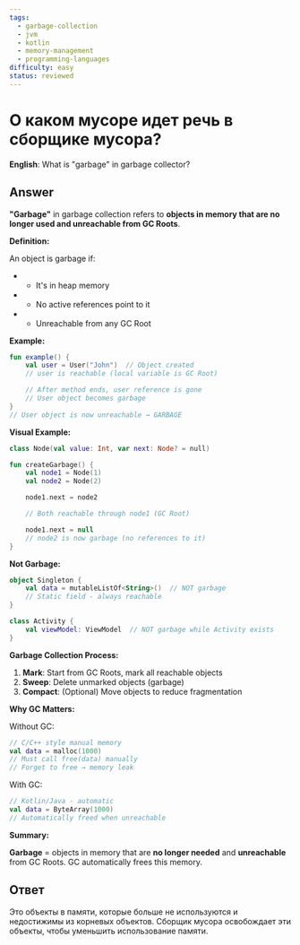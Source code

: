 ```yaml
---
tags:
  - garbage-collection
  - jvm
  - kotlin
  - memory-management
  - programming-languages
difficulty: easy
status: reviewed
---
```


# О каком мусоре идет речь в сборщике мусора?

**English**: What is "garbage" in garbage collector?

## Answer

**"Garbage"** in garbage collection refers to **objects in memory that are no longer used and unreachable from GC Roots**.

**Definition:**

An object is garbage if:
- - It's in heap memory
- - No active references point to it
- - Unreachable from any GC Root

**Example:**

```kotlin
fun example() {
    val user = User("John")  // Object created
    // user is reachable (local variable is GC Root)

    // After method ends, user reference is gone
    // User object becomes garbage
}
// User object is now unreachable → GARBAGE
```

**Visual Example:**

```kotlin
class Node(val value: Int, var next: Node? = null)

fun createGarbage() {
    val node1 = Node(1)
    val node2 = Node(2)

    node1.next = node2

    // Both reachable through node1 (GC Root)

    node1.next = null
    // node2 is now garbage (no references to it)
}
```

**Not Garbage:**

```kotlin
object Singleton {
    val data = mutableListOf<String>()  // NOT garbage
    // Static field - always reachable
}

class Activity {
    val viewModel: ViewModel  // NOT garbage while Activity exists
}
```

**Garbage Collection Process:**

1. **Mark**: Start from GC Roots, mark all reachable objects
2. **Sweep**: Delete unmarked objects (garbage)
3. **Compact**: (Optional) Move objects to reduce fragmentation

**Why GC Matters:**

Without GC:
```kotlin
// C/C++ style manual memory
val data = malloc(1000)
// Must call free(data) manually
// Forget to free → memory leak
```

With GC:
```kotlin
// Kotlin/Java - automatic
val data = ByteArray(1000)
// Automatically freed when unreachable
```

**Summary:**

**Garbage** = objects in memory that are **no longer needed** and **unreachable** from GC Roots. GC automatically frees this memory.

## Ответ

Это объекты в памяти, которые больше не используются и недостижимы из корневых объектов. Сборщик мусора освобождает эти объекты, чтобы уменьшить использование памяти.

